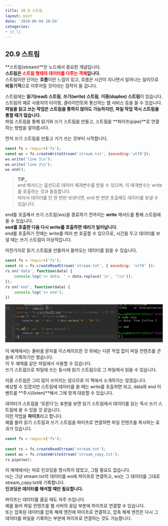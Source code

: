 ```yaml
---
title: 20.9 스트림
layout: post
date: '2020-06-04 20:59'
categories:
- js_lj
---
```


## 20.9 스트림

**스트림(stream)**은 노드에서 중요한 개념입니다.  
**스트림은 <span style="color:red">스트림 형태의 데이터를 다루는 객체</span>입니다.**  
스트림이란 단어는 **흐름**이란 느낌이 있고, 흐름은 시간이 지나면서 일어나는 일이므로 **비동기적**으로 
이루어질 것이라는 짐작이 들 겁니다.

스트림에는 **읽기(read) 스트림**, **쓰기(write) 스트림**, **이중(duplex) 스트림**이 있습니다.  
스트림의 예로 사용자의 타이핑, 클라이언트와 통신하는 웹 서비스 등을 들 수 있습니다.  
**파일을 읽고 쓰는 작업은 스트림을 통하지 않아도 가능하지만, 파일 작업 역시 스트림을 통할 때가 많습니다.**  
파일 스트림을 통해 읽기와 쓰기 스트림을 만들고, 스트림을 **파이프(pipe)**로 연결하는 방법을 알아봅시다.

먼저 쓰기 스트림을 만들고 거기 쓰는 것부터 시작합니다.  

```javascript
const fs = require('fs');
const ws = fs.createWriteStream('stream.txt', {encoding:'utf8'});
ws.write('line 1\n');
ws.write('line 2\n');
ws.end();
```

>**TIP_**  
>end 메서드는 옵션으로 데이터 매개변수를 받을 수 있으며, 이 매개변수는 write를 호출하는 것과 동등합니다.  
>따라서 데이터를 단 한 번만 보낸다면, end 한 번만 호출해도 데이터를 보낼 수 있습니다.

end를 호출해서 쓰기 스트림(ws)을 종료하기 전까지는 **write** 메서드를 통해 스트림에 쓸 수 있습니다.  
**end를 호출한 다음 다시 write를 호출하면 에러가 일어납니다.**  
end를 호출하기 전에는 write를 여러 번 호출할 수 있으므로, 시간을 두고 데이터를 보낼 때는 쓰기 스트림이 
이상적입니다.

마찬가지로 읽기 스트림을 만들어서 들어오는 데이터를 읽을 수 있습니다.

```javascript
const fs = require('fs');
const rs = fs.createReadStream('stream.txt', { encoding: 'utf8' });
rs.on('data', function(data) {
    console.log('>> data: ' + data.replace('\n', '\\n'));
});
rs.on('end', function(data) {
    console.log('>> end');
})
``` 

![](/static/img/learningjs/image202.jpg)

이 예제에서는 줄바꿈 문자를 이스케이프한 것 외에는 다른 작업 없이 파일 컨텐츠를 콘솔에 기록하기만 
했습니다.  
이 두 예제를 같은 파일에서 사용할 수 있습니다.  
쓰기 스트림으로 파일에 쓰는 동시에 읽기 스트림으로 그 파일에서 읽을 수 있습니다.

이중 스트림은 그리 많이 쓰이지는 않으므로 이 책에서 소개하지는 않겠습니다.  
예상할 수 있겠지만 스트림에 데이터를 쓸 때는 write를 호출하면 되고, data와 end 이벤트를 **주시(listen)**해서 
그에 맞게 대응할 수 있습니다.

데이터가 스트림을 '흐른다'는 표현을 보면 읽기 스트림에서 데이터를 읽는 즉시 쓰기 스트림에 쓸 수 있을 
것 같습니다.  
이런 작업을 **파이프**라고 합니다.  
예를 들어 읽기 스트림과 쓰기 스트림을 파이프로 연결하면 파일 컨텐츠를 복사하는 효과가 있습니다.

```javascript
const fs = require('fs');

const rs = fs.createReadStream('stream.txt');
const ws = fs.createWriteStream('stream_copy.txt');
rs.pipe(ws);
```

이 예제에서는 따로 인코딩을 명시하지 않았고, 그럴 필요도 없습니다.  
rs는 그냥 stream.txt의 데이터를 ws에 파이프로 연결하고, ws는 그 데이터를 그대로 stream_copy.txt에 기록합니다.  
**인코딩은 데이터를 해석할 때만 필요합니다.**

파이프는 데이터를 옮길 때도 자주 쓰입니다.  
예를 들어 파일 컨텐츠를 웹 서버의 응답 부분에 파이프로 연결할 수 있습니다.  
또는 압축된 데이터를 압축 해제 엔진에 파이프로 연결하고, 압축 해제 엔진은 다시 그 데이터를 
파일을 기록하는 부분에 파이프로 연결하는 것도 가능합니다.









